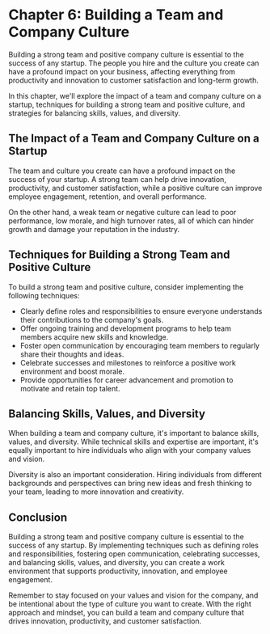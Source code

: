 Chapter 6: Building a Team and Company Culture
==============================================

Building a strong team and positive company culture is essential to the success of any startup. The people you hire and the culture you create can have a profound impact on your business, affecting everything from productivity and innovation to customer satisfaction and long-term growth.

In this chapter, we'll explore the impact of a team and company culture on a startup, techniques for building a strong team and positive culture, and strategies for balancing skills, values, and diversity.

The Impact of a Team and Company Culture on a Startup
-----------------------------------------------------

The team and culture you create can have a profound impact on the success of your startup. A strong team can help drive innovation, productivity, and customer satisfaction, while a positive culture can improve employee engagement, retention, and overall performance.

On the other hand, a weak team or negative culture can lead to poor performance, low morale, and high turnover rates, all of which can hinder growth and damage your reputation in the industry.

Techniques for Building a Strong Team and Positive Culture
----------------------------------------------------------

To build a strong team and positive culture, consider implementing the following techniques:

* Clearly define roles and responsibilities to ensure everyone understands their contributions to the company's goals.
* Offer ongoing training and development programs to help team members acquire new skills and knowledge.
* Foster open communication by encouraging team members to regularly share their thoughts and ideas.
* Celebrate successes and milestones to reinforce a positive work environment and boost morale.
* Provide opportunities for career advancement and promotion to motivate and retain top talent.

Balancing Skills, Values, and Diversity
---------------------------------------

When building a team and company culture, it's important to balance skills, values, and diversity. While technical skills and expertise are important, it's equally important to hire individuals who align with your company values and vision.

Diversity is also an important consideration. Hiring individuals from different backgrounds and perspectives can bring new ideas and fresh thinking to your team, leading to more innovation and creativity.

Conclusion
----------

Building a strong team and positive company culture is essential to the success of any startup. By implementing techniques such as defining roles and responsibilities, fostering open communication, celebrating successes, and balancing skills, values, and diversity, you can create a work environment that supports productivity, innovation, and employee engagement.

Remember to stay focused on your values and vision for the company, and be intentional about the type of culture you want to create. With the right approach and mindset, you can build a team and company culture that drives innovation, productivity, and customer satisfaction.


